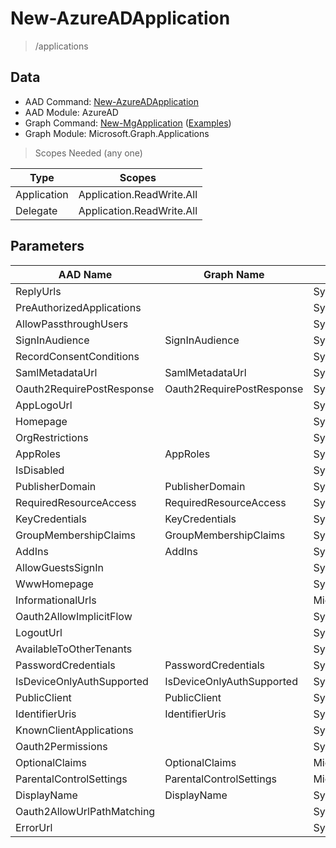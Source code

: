 # New-AzureADApplication

> /applications

## Data

+ AAD Command: [New-AzureADApplication](https://docs.microsoft.com/en-us/powershell/module/AzureAD/New-AzureADApplication)
+ AAD Module: AzureAD
+ Graph Command: [New-MgApplication](https://docs.microsoft.com/en-us/powershell/module/Microsoft.Graph.Applications/New-MgApplication) ([Examples](https://github.com/orgs/msgraph/discussions?discussions_q=New-MgApplication))
+ Graph Module: Microsoft.Graph.Applications

> Scopes Needed (any one)

|Type|Scopes|
|---|---|
|Application|Application.ReadWrite.All|
|Delegate|Application.ReadWrite.All|

## Parameters

|AAD Name|Graph Name|AAD Type|Graph Type|Infos|
|---|---|---|---|---|
|ReplyUrls||System.Collections.Generic.List/System.String|||
|PreAuthorizedApplications||System.Collections.Generic.List/Microsoft.Open.AzureAD.Model.PreAuthorizedApplication|||
|AllowPassthroughUsers||System.Nullable/System.Boolean|||
|SignInAudience|SignInAudience|System.String|System.String||
|RecordConsentConditions||System.String|||
|SamlMetadataUrl|SamlMetadataUrl|System.String|System.String||
|Oauth2RequirePostResponse|Oauth2RequirePostResponse|System.Nullable/System.Boolean|System.Management.Automation.SwitchParameter||
|AppLogoUrl||System.String|||
|Homepage||System.String|||
|OrgRestrictions||System.Collections.Generic.List/System.String|||
|AppRoles|AppRoles|System.Collections.Generic.List/Microsoft.Open.AzureAD.Model.AppRole|Microsoft.Graph.PowerShell.Models.IMicrosoftGraphAppRole[]||
|IsDisabled||System.Nullable/System.Boolean|||
|PublisherDomain|PublisherDomain|System.String|System.String||
|RequiredResourceAccess|RequiredResourceAccess|System.Collections.Generic.List/Microsoft.Open.AzureAD.Model.RequiredResourceAccess|Microsoft.Graph.PowerShell.Models.IMicrosoftGraphRequiredResourceAccess[]||
|KeyCredentials|KeyCredentials|System.Collections.Generic.List/Microsoft.Open.AzureAD.Model.KeyCredential|Microsoft.Graph.PowerShell.Models.IMicrosoftGraphKeyCredential[]||
|GroupMembershipClaims|GroupMembershipClaims|System.String|System.String||
|AddIns|AddIns|System.Collections.Generic.List/Microsoft.Open.AzureAD.Model.AddIn|Microsoft.Graph.PowerShell.Models.IMicrosoftGraphAddIn[]||
|AllowGuestsSignIn||System.Nullable/System.Boolean|||
|WwwHomepage||System.String|||
|InformationalUrls||Microsoft.Open.AzureAD.Model.InformationalUrl|||
|Oauth2AllowImplicitFlow||System.Nullable/System.Boolean|||
|LogoutUrl||System.String|||
|AvailableToOtherTenants||System.Nullable/System.Boolean|||
|PasswordCredentials|PasswordCredentials|System.Collections.Generic.List/Microsoft.Open.AzureAD.Model.PasswordCredential|Microsoft.Graph.PowerShell.Models.IMicrosoftGraphPasswordCredential[]||
|IsDeviceOnlyAuthSupported|IsDeviceOnlyAuthSupported|System.Nullable/System.Boolean|System.Management.Automation.SwitchParameter||
|PublicClient|PublicClient|System.Nullable/System.Boolean|Microsoft.Graph.PowerShell.Models.IMicrosoftGraphPublicClientApplication||
|IdentifierUris|IdentifierUris|System.Collections.Generic.List/System.String|System.String[]||
|KnownClientApplications||System.Collections.Generic.List/System.String|||
|Oauth2Permissions||System.Collections.Generic.List/Microsoft.Open.AzureAD.Model.OAuth2Permission|||
|OptionalClaims|OptionalClaims|Microsoft.Open.AzureAD.Model.OptionalClaims|Microsoft.Graph.PowerShell.Models.IMicrosoftGraphOptionalClaims||
|ParentalControlSettings|ParentalControlSettings|Microsoft.Open.AzureAD.Model.ParentalControlSettings|Microsoft.Graph.PowerShell.Models.IMicrosoftGraphParentalControlSettings||
|DisplayName|DisplayName|System.String|System.String||
|Oauth2AllowUrlPathMatching||System.Nullable/System.Boolean|||
|ErrorUrl||System.String|||

